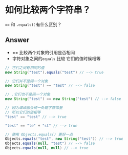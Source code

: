 # 如何比较两个字符串？
`==` 和 `.equals()`有什么区别？

## Answer
- == 比较两个对象的引用是否相同
- 字符对象之间的`equals` 比较
它们的值时候相等
``` java
// 它们之间有相同的值
new String("test").equals("test") // --> true 

// 它们并不是同一个对象
new String("test") == "test" // --> false 

// .它们也不是同一个对象
new String("test") == new String("test") // --> false 

// 因为编译器会统一处理字符常量
// 所以它们的值相等
"test" == "test" // --> true 

"test" == "te" + "st" // --> true

// 使用 Objects.equals() 更好一点
Objects.equals("test", new String("test")) // --> true
Objects.equals(null, "test") // --> false
Objects.equals(null, null) // --> true
```